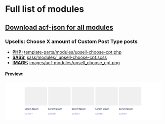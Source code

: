 # Full list of modules

## [Download acf-json for all modules](/json/group_5da082369525b.json)

### Upsells: Choose X amount of Custom Post Type posts

- **[PHP:](/php)** [template-parts/modules/upsell-choose-cpt.php](php/template-parts/modules/upsell-choose-cpt.php)
- **[SASS:](/sass)** [sass/modules/_upsell-choose-cpt.scss](sass/modules/_upsell-choose-cpt.scss)
- **[IMAGE:](/images)** [images/acf-modules/upsell_choose_cpt.png](images/acf-modules/upsell_choose_cpt.png)

#### Preview:

![upsell_choose_cpt](https://raw.githubusercontent.com/digitoimistodude/cooking-book/master/images/acf-modules/upsell_choose_cpt.png  "upsell_choose_cpt")